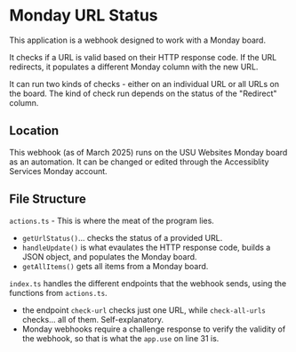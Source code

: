 # Monday URL Status
This application is a webhook designed to work with a Monday board.

It checks if a URL is valid based on their HTTP response code. If the URL redirects, it populates a different Monday column with the new URL.

It can run two kinds of checks - either on an individual URL or all URLs on the board. The kind of check run depends on the status of the "Redirect" column.

## Location
This webhook (as of March 2025) runs on the USU Websites Monday board as an automation. It can be changed or edited through the Accessiblity Services Monday account.

## File Structure
`actions.ts` - This is where the meat of the program lies. 
  - `getUrlStatus()`... checks the status of a provided URL.
  - `handleUpdate()` is what evaulates the HTTP response code, builds a JSON object, and populates the Monday board.
  - `getAllItems()` gets all items from a Monday board.

`index.ts` handles the different endpoints that the webhook sends, using the functions from `actions.ts`.
  - the endpoint `check-url` checks just one URL, while `check-all-urls` checks... all of them. Self-explanatory.
  - Monday webhooks require a challenge response to verify the validity of the webhook, so that is what the `app.use` on line 31 is.
